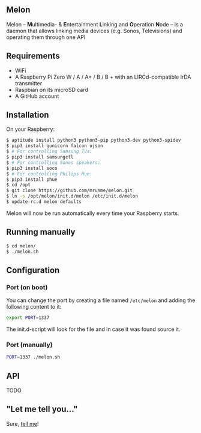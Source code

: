 Melon
-----

Melon – **M**ultimedia- & **E**ntertainment **L**inking and **O**peration **N**ode – is a daemon that allows linking media devices (e.g. Sonos, Televisions) and operating them through one API

## Requirements

- WiFi
- A Raspberry Pi Zero W / A / A+ / B / B + with an LIRCd-compatible IrDA transmitter
- Raspbian on its microSD card
- A GitHub account

## Installation

On your Raspberry:

```bash
$ aptitude install python3 python3-pip python3-dev python3-spidev
$ pip3 install gunicorn falcon ujson
$ # For controlling Samsung TVs:
$ pip3 install samsungctl
$ # For controlling Sonos speakers:
$ pip3 install soco
$ # For controlling Philips Hue:
$ pip3 install phue
$ cd /opt
$ git clone https://github.com/mrusme/melon.git
$ ln -s /opt/melon/init.d/melon /etc/init.d/melon
$ update-rc.d melon defaults
```

Melon will now be run automatically every time your Raspberry starts.

## Running manually

```bash
$ cd melon/
$ ./melon.sh
```

## Configuration

### Port (on boot)

You can change the port by creating a file named `/etc/melon` and adding the following content to it:

```bash
export PORT=1337
```

The init.d-script will look for the file and in case it was found source it.

### Port (manually)

```bash
PORT=1337 ./melon.sh
```

## API

TODO

## "Let me tell you..."

Sure, [tell me](https://twitter.com/intent/tweet?text=@mrusme%20regarding%20Melon,%20let%20me%20tell%20you%20that...)!
